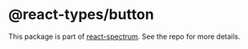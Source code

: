 # @react-types/button

This package is part of [react-spectrum](https://github.com/adobe-private/react-spectrum-v3). See the repo for more details.
